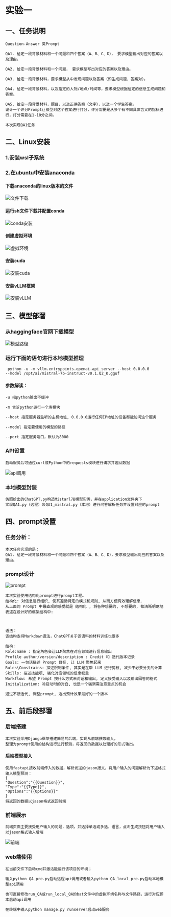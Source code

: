 # 实验一
## 一、任务说明
    Question-Answer 类Prompt

    QA1. 给定一段背景材料和一个问题和四个答案（A、B、C、D）， 要求模型输出对应的答案以及理由。

    QA2. 给定一段背景材料和一个问题， 要求模型写出对应的答案以及理由。
    
    QA3. 给定一段背景材料，要求模型从中发现问题以及答案（即生成问题、答案对）。 
    
    QA4. 给定一段背景材料，以及指定的人物/地点/时间等，要求模型根据给定的信息生成问题和答案。
    
    QA5. 给定一段背景材料，题目，以及正确答案（文字），以及一个学生答案。 
    设计一个评分Prompt让模型对这个答案进行打分，评分需要是从多个有不同具体含义的指标进行，打分需要在1-10分之间。
    
    本次实现QA1任务
    
## 二、Linux安装
### 1.安装wsl子系统
### 2.在ubuntu中安装anaconda
#### 下载anaconda的linux版本的文件
![文件下载](/picture/sh.png)
#### 运行sh文件下载并配置conda
![conda安装](/picture/conda.png)
#### 创建虚拟环境
![虚拟环境](/picture/env.png)
#### 安装cuda
![安装cuda](/picture/cuda.png)
#### 安装vLLM框架
![安装vLLM](/picture/vLLM.png)
## 三、模型部署
### 从haggingface官网下载模型
![模型路径](/picture/down_model.png )
### 运行下面的语句进行本地模型推理
     python -u -m vllm.entrypoints.openai.api_server --host 0.0.0.0 
    --model /opt/ai/mistral-7b-instruct-v0.1.Q2_K.gguf
#### 参数解读：
    -u 指python输出不缓冲
    
    -m 告诉python运行一个库模块 
    
    --host 指定服务器监听的主机地址, 0.0.0.0运行任何IP地址的设备都能访问这个服务
    
    --model 指定要使用的模型的路径
    
    --port 指定服务端口，默认为8000
### API设置
    启动服务后可通过curl或Python中的requests模块进行请求并返回数据
![api调用](/picture/api.png)
### 本地模型封装
    仿照给出的ChatGPT.py构造Mistarl7B模型实类，并在application文件夹下
    实现QA1.py（远程）及QA1_mistral.py（本地）进行问答解析任务并设置对应的prompt

## 四、prompt设置
### 任务分析：
    本次任务实现的是：
    QA1. 给定一段背景材料和一个问题和四个答案（A、B、C、D），要求模型输出对应的答案以及理由。
### prompt设计
![prompt](picture/prompt_format.png)

    本次实验使用结构化prompt进行prompt工程。
    结构化: 对信息进行组织, 使其遵循特定的模式和规则, 从而方便有效理解信息.
    从上面的 Prompt 中最直观的感受就是 结构化 , 将各种想要的, 不想要的, 都清晰明确地 表述在设计好的框架结构中:
    


    语法：
    该结构支持Markdown语法，ChatGPT关于该语料的材料训练也很多
    
    结构：
    Role:name : 指定角色会让LLM聚焦在对应领域进行信息输出
    Profile author/version/description : Credit 和 迭代版本记录
    Goals: 一句话描述 Prompt 目标, 让 LLM 聚焦起来
    Rules\Constrains: 描述限制条件, 其实是在帮 LLM 进行剪枝, 减少不必要分支的计算
    Skills: 描述技能项, 强化对应领域的信息权重
    Workflow: 希望 Prompt 按什么方式来对话和输出, 定义接受输入以及输出回答的格式
    Initialization: 冷启动时的对白, 也是一个强调需注意重点的机会
    
    通过不断迭代, 调整prompt, 选出预计效果最好的一个版本
## 五、前后段部署
### 后端搭建
    本次实验采用Django框架搭建简易的后端，实现从前端获取输入，
    整理为prompt使用的结构进行进行预测，将返回的数据以处理好的形式输出。
#### 后端模型接入
    使用fastapi接收前端传入的数据，解析发送的jason报文，将用户输入的问题解析为下述格式输入模型预测：
    {
    "Question":"{{Question}}",
    "Type":"{{Type}}",
    "Options":"{{Options}}"
    }
    将返回的数据以jason格式返回前端
### 前端展示
    前端页面主要接受用户输入的问题，选项，并选择单选或多选、语言，点击生成按钮将用户输入以jason格式输入后端
![前端](/picture/前端.png)
### web端使用
    在当前文件下启动cmd并激活能运行该项目的环境；

    输入python QA_pre.py启动远程api调用或者输入python QA_local_pre.py启动本地模型api调用
    
    也可直接修改run_QA或run_local_QA的bat文件中的虚拟环境名称与文件路径，运行对应脚本启动api调用
    
    在终端中输入python manage.py runserver启动web服务

